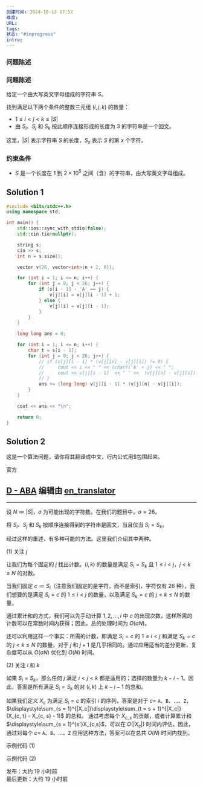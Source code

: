 ```yaml
---
创建时间: 2024-10-13 17:52
难度: 
URL: 
tags: 
状态: "#inprogress"
intro:
---
```

### 问题陈述

### 问题陈述

给定一个由大写英文字母组成的字符串 $S$。

找到满足以下两个条件的整数三元组 $(i, j, k)$ 的数量：

-   $1 \leq i < j < k \leq |S|$
-   由 $S_i$、$S_j$ 和 $S_k$ 按此顺序连接形成的长度为 $3$ 的字符串是一个回文。

这里，$|S|$ 表示字符串 $S$ 的长度，$S_x$ 表示 $S$ 的第 $x$ 个字符。

### 约束条件

-   $S$ 是一个长度在 $1$ 到 $2 \times 10^5$ 之间（含）的字符串，由大写英文字母组成。


## Solution 1
```cpp showLineNumbers
#include <bits/stdc++.h>
using namespace std;

int main() {
    std::ios::sync_with_stdio(false);
    std::cin.tie(nullptr);

    string s;
    cin >> s;
    int n = s.size();

    vector v(26, vector<int>(n + 2, 0));

    for (int i = 1; i <= n; i++) {
        for (int j = 0; j < 26; j++) {
            if (s[i - 1] - 'A' == j) {
                v[j][i] = v[j][i - 1] + 1;
            } else {
                v[j][i] = v[j][i - 1];
            }
        }
    }

    long long ans = 0;

    for (int i = 1; i <= n; i++) {
        char t = s[i - 1];
        for (int j = 0; j < 26; j++) {
            // if (v[j][i - 1] * (v[j][n] - v[j][i]) != 0) {
            //     cout << i << " " << (char)('A' + j) << " ";
            //     cout << v[j][i - 1]  << " " <<  (v[j][n] - v[j][i]) << "\n";
            // }
            ans += (long long) v[j][i - 1] * (v[j][n] - v[j][i]);
        }
    }

    cout << ans << "\n";

    return 0;
}
```


## Solution 2

这是一个算法问题，请你将其翻译成中文，行内公式用$包围起来。

官方

[D - ABA](/contests/abc375/tasks/abc375_d) 编辑由 [en\_translator](/users/en_translator)
----------------------------------------------------------------------------------------------

* * *

设 $N \coloneqq |S|$，$\sigma$ 为可能出现的字符数。在我们的题目中，$\sigma = 26$。

将 $S_i$、$S_j$ 和 $S_k$ 按顺序连接得到的字符串是回文，当且仅当 $S_i = S_k$。

经过这样的重述，有多种可能的方法。这里我们介绍其中两种。

(1) 关注 $j$

让我们为每个固定的 $j$ 找出计数。$(i, k)$ 的数量是满足 $S_i = S_k$ 且 $1 \leq i < j$，$j < k \leq N$ 的对数。

当我们固定 $c \coloneqq S_i$（注意我们固定的是字符，而不是索引，字符仅有 $26$ 种），我们想要的是满足 $S_i = c$ 的 $1 \leq i < j$ 的数量，以及满足 $S_k = c$ 的 $j < k \leq N$ 的数量。

通过累计和的方式，我们可以先手动计算 $1, 2, \ldots , i$ 中 $c$ 的出现次数，这样所需的计数可以在常数时间内获得；因此，总的处理时间为 $O(\sigma N)$。

还可以利用这样一个事实：所需的计数，即满足 $S_i = c$ 的 $1 \leq i < j$ 和满足 $S_k = c$ 的 $j < k \leq N$ 的数量，对于 $j$ 和 $j + 1$ 是几乎相同的。通过应用适当的差分更新，复杂度可以从 $O(\sigma N)$ 优化到 $O(N)$ 时间。

(2) 关注 $i$ 和 $k$

如果 $S_i = S_k$，那么任何 $j$ 满足 $i < j < k$ 都是适用的；选择的数量为 $k - i - 1$。因此，答案是所有满足 $S_i = S_k$ 的对 $(i, k)$ 上 $k - i - 1$ 的总和。

如果我们定义 $X_c$ 为满足 $S_i = c$ 的索引 $i$ 的序列，答案是对于 $c =$ `A`、`B`、$\ldots$、`Z`，$\displaystyle\sum_{s = 1}^{|X_c|}\displaystyle\sum_{t = s + 1}^{|X_c|} (X_{c, t} - X_{c, s} - 1)$ 的总和。
通过考虑每个 $X_{c, s}$ 的贡献，或者计算累计和 $\displaystyle\sum_{s = 1}^{s'}X_{c,s}$，可以在 $O(|X_c|)$ 时间内评估。因此，通过对每个 $c =$ `A`、`B`、$\ldots$、`Z` 应用这种方法，答案可以在总共 $O(N)$ 时间内找到。

示例代码 (1)

示例代码 (2)

发布：大约 19 小时前  
最后更新：大约 19 小时前
